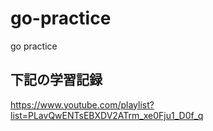# go-practice
go practice

## 下記の学習記録
https://www.youtube.com/playlist?list=PLavQwENTsEBXDV2ATrm_xe0Fju1_D0f_q